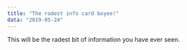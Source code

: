 ```yaml
---
title: "The radest info card boyee!"
data: "2019-05-24"
---
```


This will be the radest bit of information you have ever seen.

